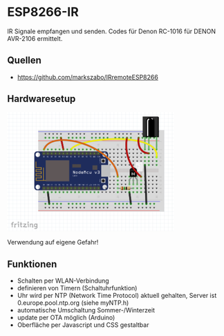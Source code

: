 # ESP8266-IR
IR Signale empfangen und senden. Codes für Denon RC-1016 für DENON AVR-2106 ermittelt.


## Quellen
* https://github.com/markszabo/IRremoteESP8266


## Hardwaresetup
<img src="https://github.com/polygontwist/ESP8266-IR/blob/master/fritzing/schaltung.png" width="386" alt="Schaltplan ESP8266 IR">

Verwendung auf eigene Gefahr!

## Funktionen
* Schalten per WLAN-Verbindung
* definieren von Timern (Schaltuhrfunktion)
* Uhr wird per NTP (Network Time Protocol) aktuell gehalten, Server ist 0.europe.pool.ntp.org (siehe myNTP.h)
* automatische Umschaltung Sommer-/Winterzeit
* update per OTA möglich (Arduino)
* Oberfläche per Javascript und CSS gestaltbar


